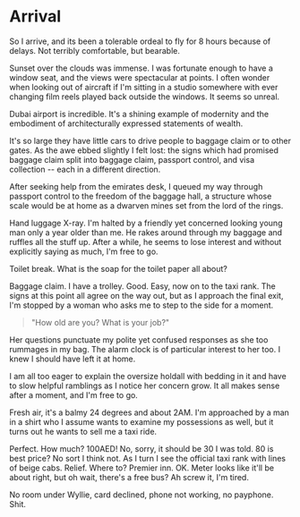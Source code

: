                    
# Arrival #

So I arrive, and its been a tolerable ordeal to fly for 8 hours because of delays. Not terribly comfortable, but bearable.

Sunset over the clouds was immense. I was fortunate enough to have a window seat, and the views were spectacular at points. I often wonder when looking out of aircraft if I'm sitting in a studio somewhere with ever changing film reels played back outside the windows. It seems so unreal.

Dubai airport is incredible. It's a shining example of modernity and the embodiment of architecturally expressed statements of wealth.

It's so large they have little cars to drive people to baggage claim or to other gates. As the awe ebbed slightly I felt lost: the signs which had promised baggage claim split into baggage claim, passport control, and visa collection -- each in a different direction.

After seeking help from the emirates desk, I queued my way through passport control to the freedom of the baggage hall, a structure whose scale would be at home as a dwarven mines set from the lord of the rings.

Hand luggage X-ray. I'm halted by a friendly yet concerned looking young man only a year older than me. He rakes around through my baggage and ruffles all the stuff up. After a while, he seems to lose interest and without explicitly saying as much, I'm free to go.

Toilet break. What is the soap for the toilet paper all about?

Baggage claim. I have a trolley. Good. Easy, now on to the taxi rank. The signs at this point all agree on the way out, but as I approach the final exit, I'm stopped by a woman who asks me to step to the side for a moment.

> "How old are you? What is your job?"

Her questions punctuate my polite yet confused responses as she too rummages in my bag. The alarm clock is of particular interest to her too. I knew I should have left it at home.

I am all too eager to explain the oversize holdall with bedding in it and have to slow helpful ramblings as I notice her concern grow. It all makes sense after a moment, and I'm free to go.

Fresh air, it's a balmy 24 degrees and about 2AM. I'm approached by a man in a shirt who I assume wants to examine my possessions as well, but it turns out he wants to sell me a taxi ride.

Perfect. How much? 100AED! No, sorry, it should be 30 I was told. 80 is best price? No sort I think not. As I turn I see the official taxi rank with lines of beige cabs. Relief. Where to? Premier inn. OK. Meter looks like it'll be about right, but oh wait, there's a free bus? Ah screw it, I'm tired.

No room under Wyllie, card declined, phone not working, no payphone. Shit.
